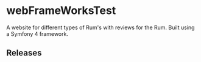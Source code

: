 # webFrameWorksTest

A website for different types of Rum's with reviews for the Rum. Built using a Symfony 4 framework.

## Releases

